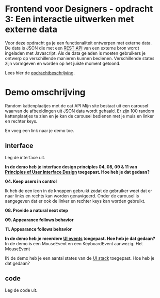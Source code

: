 # Frontend voor Designers - opdracht 3: Een interactie uitwerken met externe data

Voor deze opdracht ga je een functionaliteit ontwerpen met externe data. De data is JSON die met een [REST API](https://developer.mozilla.org/en-US/docs/Glossary/REST) van een externe bron wordt ingeladen met Javascript.  Als de data geladen is moeten gebruikers je ontwerp op verschillende manieren kunnen bedienen. Verschillende states zijn vormgeven en worden op het juiste moment getoond.

Lees hier de [opdrachtbeschrijving](./opdrachtbeschrijving.md).


# Demo omschrijving
Random kattenplaatjes met de cat API Mijn site bestaat uit een carousel waarvan de afbeeldingen uit JSON data wordt gehaald. Er zijn 100 random kattenplaatjes te zien en je kan de carousel bedienen met je muis en linker en rechter keys. 

En voeg een link naar je demo toe.

## interface
Leg de interface uit.

<b> In de demo heb je interface design principles 04, 08, 09 & 11 van [Principles of User Interface Design](http://bokardo.com/principles-of-user-interface-design/) toegepast. Hoe heb je dat gedaan? </b>
  
<b>04. Keep users in control</b>  
  
Ik heb de een icon in de knoppen gebruikt zodat de gebruiker weet dat er naar links en rechts kan worden genavigeerd. Onder de carousel is aangegeven dat er ook de linker en rechter keys kan worden gebruikt. 
  
<b>08. Provide a natural next step</b>  

<b>09. Appearance follows behavior</b>  
  
<b>11. Appearance follows behavior</b>  
  

<b>In de demo heb je meerdere [UI events](https://developer.mozilla.org/en-US/docs/Web/API/UIEvent) toegepast. Hoe heb je dat gedaan?</b> <br>
In de demo is een MouseEvent en een KeyboardEvent aanwezig. Het MouseEvent 
  
  
IN de demo heb je een aantal states van de [UI stack](https://www.scotthurff.com/posts/why-your-user-interface-is-awkward-youre-ignoring-the-ui-stack/) toegepast. Hoe heb je dat gedaan?


## code
Leg de code uit.

